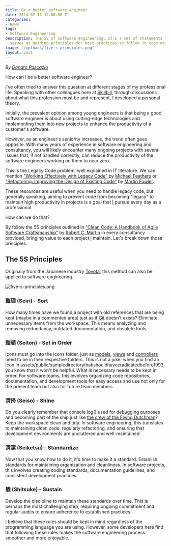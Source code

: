 ```yaml
---
title: Be a better software engineer
date: 2024-07-11 12:00:00 Z
categories:
- News
tags:
- Software Engineering
description: The 5S of software engineering. It's a set of statements that
  serves as guiding principles for best practices to follow in code maintenance.
image: "/uploads/five-s-principles.png"
layout: post
---
```

*By [Donato Pascazio](https://www.linkedin.com/in/donato-pascazio-080973201/)*

How can I be a better software engineer?

[I](https://www.linkedin.com/in/donato-pascazio-080973201/)'ve often tried to answer this question at different stages of my professional life. Speaking with other colleagues here at [Skillbill](https://www.skillbill.it/), through discussions about what this profession must be and represent, [I](https://www.linkedin.com/in/donato-pascazio-080973201/) developed a personal theory.

Initially, the prevalent opinion among young engineers is that being a good software engineer is about using cutting-edge technologies and implementing them into new projects to enhance the productivity of a customer's software.

However, as an engineer's seniority increases, the trend often goes opposite. With many years of experience in software engineering and consultancy, you will likely encounter many ongoing projects with several issues that, if not handled correctly, can reduce the productivity of the software engineers working on them to near zero.

This is the Legacy Code problem, well explained in IT literature. We can mention ["Working Effectively with Legacy Code"](https://www.amazon.com/Working-Effectively-Legacy-Michael-Feathers/dp/0131177052) by [Michael Feathers](https://wiki.c2.com/?MichaelFeathers) or ["Refactoring: Improving the Design of Existing Code"](https://www.amazon.com/Refactoring-Improving-Design-Existing-Code/dp/0201485672) by [Martin Fowler](https://www.martinfowler.com/).

These resources are useful when you need to handle legacy code, but generally speaking, aiming to prevent code from becoming "legacy" to maintain high productivity in projects is a goal that [I](https://www.linkedin.com/in/donato-pascazio-080973201/) pursue every day as a professional.

How can we do that?

By follow the 5S principles outlined in ["Clean Code: A Handbook of Agile Software Craftsmanship"](https://www.amazon.com/Clean-Code-Handbook-Software-Craftsmanship/dp/0132350882) by [Robert C. Martin](http://cleancoder.com/products) in every consultancy provided, bringing value to each project [I](https://www.linkedin.com/in/donato-pascazio-080973201/) maintain.
Let's break down those principles.

## The 5S Principles
Originally from the Japanese industry [Toyota](https://www.toyota-industries.com/index.html), this method can also be applied to software engineering.

![five-s-principles.png](/uploads/five-s-principles.png)

### 整理 (Seiri) - Sort
How many times have we found a project with old references that are being kept (maybe in a commented area) just as if [Git](https://git-scm.com/) doesn't exists?
Eliminate unnecessary items from the workspace. This means analyzing and removing redundancy, outdated documentation, and obsolete tools.

### 整頓 (Seiton) - Set in Order
Icons must go into the icons folder, just as [models](https://developer.mozilla.org/en-US/docs/Glossary/MVC#the_model), [views](https://developer.mozilla.org/en-US/docs/Glossary/MVC#the_view) and [controllers](https://developer.mozilla.org/en-US/docs/Glossary/MVC#the_controller) need to be in their respective folders. This is not a joke: when you find an icon in assets/public/sampledirectorythatishouldhaveeradicatedbefore1993, you know that it won't be helpful.
What is necessary needs to be kept in order. For software teams, this involves organizing code repositories, documentation, and development tools for easy access and use not only for the present team but also for future team members.

### 清掃 (Seiso) - Shine
Do you clearly remember that console.log() used for debugging purposes and becoming part of the ship just like [the crew of the Flying Dutchman](https://pirates.fandom.com/wiki/Crew_of_the_Flying_Dutchman)?
Keep the workspace clean and tidy. In software engineering, this translates to maintaining clean code, regularly refactoring, and ensuring that development environments are uncluttered and well-maintained.

### 清潔 (Seiketsu) - Standardize
Now that you know how to do it, it's time to make it a standard.
Establish standards for maintaining organization and cleanliness. In software projects, this involves creating coding standards, documentation guidelines, and consistent development practices.

### 躾 (Shitsuke) - Sustain
Develop the discipline to maintain these standards over time. This is perhaps the most challenging step, requiring ongoing commitment and regular audits to ensure adherence to established practices.

[I](https://www.linkedin.com/in/donato-pascazio-080973201/) believe that these rules should be kept in mind regardless of the programming language you are using. However, some developers here find that following these rules makes the software engineering process smoother and more enjoyable.